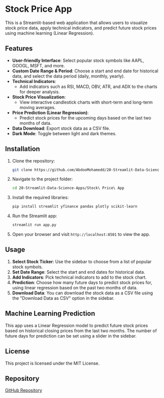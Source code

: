 # Stock Price App

This is a Streamlit-based web application that allows users to visualize stock price data, apply technical indicators, and predict future stock prices using machine learning (Linear Regression).

## Features

- **User-friendly Interface**: Select popular stock symbols like AAPL, GOOGL, MSFT, and more.
- **Custom Date Range & Period**: Choose a start and end date for historical data, and select the data period (daily, monthly, yearly).
- **Technical Indicators**:
  - Add indicators such as RSI, MACD, OBV, ATR, and ADX to the charts for deeper analysis.
- **Stock Price Visualization**:
  - View interactive candlestick charts with short-term and long-term moving averages.
- **Price Prediction (Linear Regression)**:
  - Predict stock prices for the upcoming days based on the last two months of data.
- **Data Download**: Export stock data as a CSV file.
- **Dark Mode**: Toggle between light and dark themes.

## Installation

1. Clone the repository:

   ```bash
   git clone https://github.com/AbdooMohamedd/20-Streamlit-Data-Science-Apps.git
   ```

2. Navigate to the project folder:

   ```bash
   cd 20-Streamlit-Data-Science-Apps/Stock\ Price\ App
   ```

3. Install the required libraries:

   ```bash
   pip install streamlit yfinance pandas plotly scikit-learn
   ```

4. Run the Streamlit app:

   ```bash
   streamlit run app.py
   ```

5. Open your browser and visit `http://localhost:8501` to view the app.

## Usage

1. **Select Stock Ticker**: Use the sidebar to choose from a list of popular stock symbols.
2. **Set Date Range**: Select the start and end dates for historical data.
3. **Add Indicators**: Pick technical indicators to add to the stock chart.
4. **Prediction**: Choose how many future days to predict stock prices for, using linear regression based on the past two months of data.
5. **Download Data**: You can download the stock data as a CSV file using the "Download Data as CSV" option in the sidebar.

## Machine Learning Prediction

This app uses a Linear Regression model to predict future stock prices based on historical closing prices from the last two months. The number of future days for prediction can be set using a slider in the sidebar.

## License

This project is licensed under the MIT License.

## Repository

[GitHub Repository](https://github.com/AbdooMohamedd/20-Streamlit-Data-Science-Apps)
